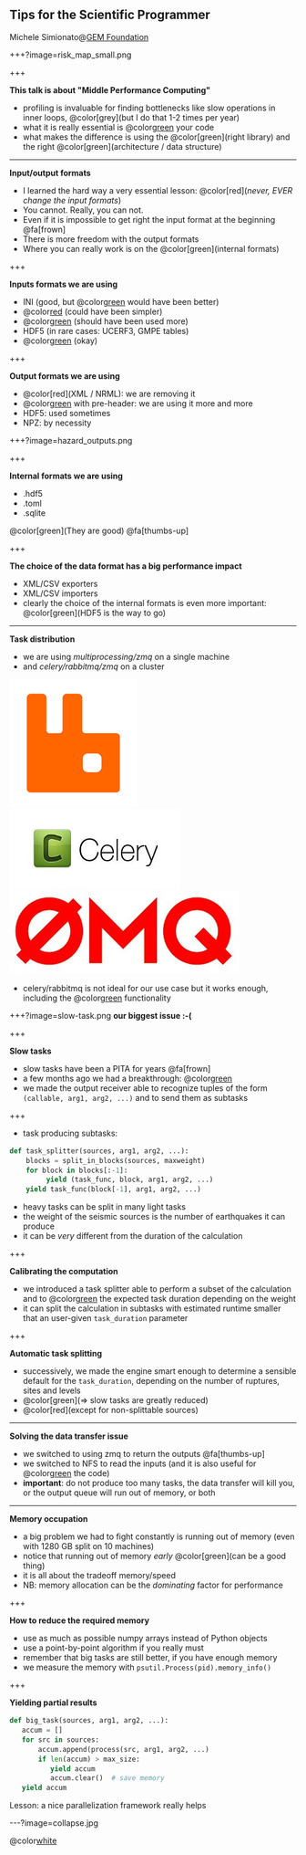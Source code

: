 Tips for the Scientific Programmer
----------------------------------

Michele Simionato@[GEM Foundation](https://www.globalquakemodel.org)

+++?image=risk_map_small.png

+++

**This talk is about "Middle Performance Computing"**

- profiling is invaluable for finding bottlenecks like slow operations
  in inner loops, @color[grey](but I do that 1-2 times per year)
- what it is really essential is @color[green](instrumenting) your code
- what makes the difference is using the @color[green](right library)
  and the right @color[green](architecture / data structure)

---

**Input/output formats**

- I learned the hard way a very essential lesson:
  @color[red](*never, EVER change the input formats*)
- You cannot. Really, you can not.
- Even if it is impossible to get right
  the input format at the beginning @fa[frown]
- There is more freedom with the output formats
- Where you can really work is on the @color[green](internal formats)

+++

**Inputs formats we are using**

- INI (good, but @color[green](TOML) would have been better)
- @color[red](XML/NRML/XSD) (could have been simpler)
- @color[green](CSV) (should have been used more)
- HDF5 (in rare cases: UCERF3, GMPE tables)
- @color[green](ZIP) (okay)

+++

**Output formats we are using**

- @color[red](XML / NRML): we are removing it
- @color[green](CSV) with pre-header: we are using it more and more
- HDF5: used sometimes
- NPZ: by necessity

+++?image=hazard_outputs.png

+++

**Internal formats we are using**

- .hdf5
- .toml
- .sqlite

@color[green](They are good) @fa[thumbs-up]

+++

**The choice of the data format has a big performance impact**

- XML/CSV exporters
- XML/CSV importers
- clearly the choice of the internal formats is even more important:
  @color[green](HDF5 is the way to go)

---

**Task distribution**

- we are using *multiprocessing/zmq* on a single machine
- and *celery/rabbitmq/zmq* on a cluster

![rabbitmq](rabbitmq.png)
![celery](celery.jpeg)
![zmq](zeromq-logo.jpg)

- celery/rabbitmq is not ideal for our use case but it works enough,
  including the @color[green](REVOKE) functionality
  
+++?image=slow-task.png
**our biggest issue :-(**

+++

**Slow tasks**

- slow tasks have been a PITA for years @fa[frown]
- a few months ago we had a breakthrough: @color[green](subtasks)
- we made the output receiver able to recognize tuples of the form
  `(callable, arg1, arg2, ...)` and to send them as subtasks

+++

- task producing subtasks:
```python
def task_splitter(sources, arg1, arg2, ...):
    blocks = split_in_blocks(sources, maxweight)
    for block in blocks[:-1]:
         yield (task_func, block, arg1, arg2, ...)
    yield task_func(block[-1], arg1, arg2, ...)
```
- heavy tasks can be split in many light tasks
- the weight of the seismic sources is the number of earthquakes it can produce
- it can be *very* different from the duration of the calculation

+++

**Calibrating the computation**

- we introduced a task splitter able to perform a subset of the
  calculation and to @color[green](estimate) the expected task duration
  depending on the weight
- it can split the calculation in subtasks with estimated runtime smaller
  that an user-given `task_duration` parameter

+++

**Automatic task splitting**

- successively, we made the engine smart enough to determine a sensible default
  for the `task_duration`, depending on the number of ruptures, sites and levels
- @color[green](=> slow tasks are greatly reduced)
- @color[red](except for non-splittable sources)

---

**Solving the data transfer issue**

- we switched to using zmq to return the outputs @fa[thumbs-up]
- we switched to NFS to read the inputs (and it is also useful for
  @color[green](sharing) the code)
- **important**: do not produce too many tasks, the data transfer will kill
  you, or the output queue will run out of memory, or both

---

**Memory occupation**

- a big problem we had to fight constantly is running out of memory
  (even with 1280 GB split on 10 machines)
- notice that running out of memory *early* @color[green](can be a good thing)
- it is all about the tradeoff memory/speed
- NB: memory allocation can be the *dominating* factor for performance

+++

**How to reduce the required memory**

- use as much as possible numpy arrays instead of Python objects
- use a point-by-point algorithm if you really must
- remember that big tasks are still better, if you have enough memory
- we measure the memory with `psutil.Process(pid).memory_info()`

+++

**Yielding partial results**

```python
def big_task(sources, arg1, arg2, ...):
   accum = []
   for src in sources:
       accum.append(process(src, arg1, arg2, ...)
       if len(accum) > max_size:
          yield accum
          accum.clear()  # save memory
   yield accum
```       
Lesson: a nice parallelization framework really helps

---?image=collapse.jpg

@color[white](**Questions?**)
